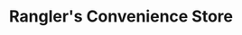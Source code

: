 ---
title: "Rangler's Convenience Store"
url: /hico/ranglers-convenience-store/
shop: Lebensmittel
---